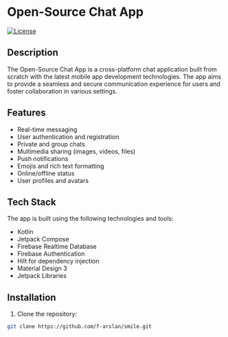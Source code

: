 # Open-Source Chat App

[![License](https://img.shields.io/badge/license-MIT-blue.svg)](https://opensource.org/licenses/MIT)


## Description

The Open-Source Chat App is a cross-platform chat application built from scratch with the latest mobile app development technologies. The app aims to provide a seamless and secure communication experience for users and foster collaboration in various settings.

## Features

- Real-time messaging
- User authentication and registration
- Private and group chats
- Multimedia sharing (images, videos, files)
- Push notifications
- Emojis and rich text formatting
- Online/offline status
- User profiles and avatars

## Tech Stack

The app is built using the following technologies and tools:

- Kotlin
- Jetpack Compose
- Firebase Realtime Database
- Firebase Authentication
- Hilt for dependency injection
- Material Design 3
- Jetpack Libraries

## Installation

1. Clone the repository:

```bash
git clone https://github.com/f-arslan/smile.git
